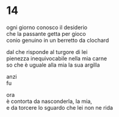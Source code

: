 # 14

ogni giorno conosco il desiderio  
che la passante getta per gioco  
conio genuino in un berretto da clochard

dal che risponde al turgore di lei  
pienezza inequivocabile nella mia carne  
so che è uguale alla mia la sua argilla

anzi  
fu

ora  
è contorta da nasconderla, la mia,  
e da torcere lo sguardo che lei non ne rida
